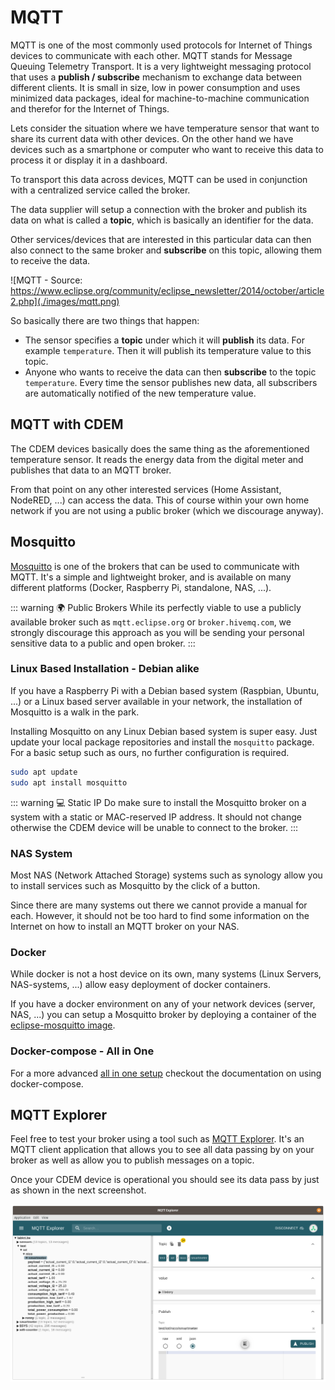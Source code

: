 # MQTT

MQTT is one of the most commonly used protocols for Internet of Things devices to communicate with each other. MQTT stands for Message Queuing Telemetry Transport. It is a very lightweight messaging protocol that uses a **publish / subscribe** mechanism to exchange data between different clients. It is small in size, low in power consumption and uses minimized data packages, ideal for machine-to-machine communication and therefor for the Internet of Things.

Lets consider the situation where we have temperature sensor that want to share its current data with other devices. On the other hand we have devices such as a smartphone or computer who want to receive this data to process it or display it in a dashboard.

To transport this data across devices, MQTT can be used in conjunction with a centralized service called the broker.

The data supplier will setup a connection with the broker and publish its data on what is called a **topic**, which is basically an identifier for the data.

Other services/devices that are interested in this particular data can then also connect to the same broker and **subscribe** on this topic, allowing them to receive the data.

![MQTT - Source: https://www.eclipse.org/community/eclipse_newsletter/2014/october/article2.php](./images/mqtt.png)

So basically there are two things that happen:

* The sensor specifies a **topic** under which it will **publish** its data. For example `temperature`. Then it will publish its temperature value to this topic.
* Anyone who wants to receive the data can then **subscribe** to the topic `temperature`. Every time the sensor publishes new data, all subscribers are automatically notified of the new temperature value.

## MQTT with CDEM

The CDEM devices basically does the same thing as the aforementioned temperature sensor. It reads the energy data from the digital meter and publishes that data to an MQTT broker.

From that point on any other interested services (Home Assistant, NodeRED, ...) can access the data. This of course within your own home network if you are not using a public broker (which we discourage anyway).

## Mosquitto

[Mosquitto](https://mosquitto.org) is one of the brokers that can be used to communicate with MQTT. It's a simple and lightweight broker, and is available on many different platforms (Docker, Raspberry Pi, standalone, NAS, ...).

::: warning 🌍 Public Brokers
While its perfectly viable to use a publicly available broker such as `mqtt.eclipse.org` or `broker.hivemq.com`, we strongly discourage this approach as you will be sending your personal sensitive data to a public and open broker.
:::

### Linux Based Installation - Debian alike

If you have a Raspberry Pi with a Debian based system (Raspbian, Ubuntu, ...) or a Linux based server available in your network, the installation of Mosquitto is a walk in the park.

Installing Mosquitto on any Linux Debian based system is super easy. Just update your local package repositories and install the `mosquitto` package. For a basic setup such as ours, no further configuration is required.

```bash
sudo apt update
sudo apt install mosquitto
```

::: warning 💻 Static IP
Do make sure to install the Mosquitto broker on a system with a static or MAC-reserved IP address. It should not change otherwise the CDEM device will be unable to connect to the broker.
:::

### NAS System

Most NAS (Network Attached Storage) systems such as synology allow you to install services such as Mosquitto by the click of a button.

Since there are many systems out there we cannot provide a manual for each. However, it should not be too hard to find some information on the Internet on how to install an MQTT broker on your NAS.

### Docker

While docker is not a host device on its own, many systems (Linux Servers, NAS-systems, ...) allow easy deployment of docker containers.

If you have a docker environment on any of your network devices (server, NAS, ...) you can setup a Mosquitto broker by deploying a container of the [eclipse-mosquitto image](https://hub.docker.com/_/eclipse-mosquitto).

### Docker-compose - All in One

For a more advanced [all in one setup](/11_docker_compose) checkout the documentation on using docker-compose.

## MQTT Explorer

Feel free to test your broker using a tool such as [MQTT Explorer](http://mqtt-explorer.com/). It's an MQTT client application that allows you to see all data passing by on your broker as well as allow you to publish messages on a topic.

Once your CDEM device is operational you should see its data pass by just as shown in the next screenshot.

![MQTT Explorer](./images/mqtt_explorer.png)